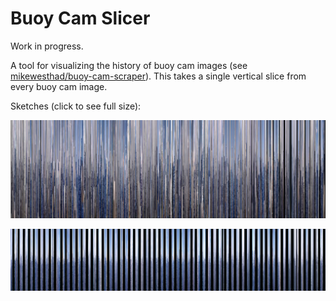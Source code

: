 # Buoy Cam Slicer

Work in progress.

A tool for visualizing the history of buoy cam images (see [mikewesthad/buoy-cam-scraper](https://github.com/mikewesthad/buoy-cam-scraper)). This takes a single vertical slice from every buoy cam image.

Sketches (click to see full size):

[![](slices/41424.png)](https://raw.githubusercontent.com/mikewesthad/buoy-cam-slicer/master/slices/41424.png)

[![](slices/41048.png)](https://raw.githubusercontent.com/mikewesthad/buoy-cam-slicer/master/slices/41048.png)

